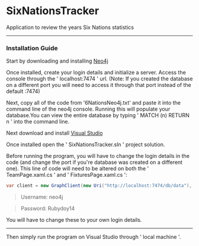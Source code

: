 # SixNationsTracker
Application to review the years Six Nations statistics

---

### Installation Guide
Start by downloading and installing [Neo4j]

Once installed, create your login details and initialize a server.
Access the console through the ' localhost:7474 ' url. (Note: If you created the database on a different port you will need to access it through that port instead of the default :7474)

Next, copy all of the code from '6NationsNeo4j.txt' and paste it into the command line of the neo4j console.
Running this will populate your database.You can view the entire database by typing ' MATCH (n) RETURN n ' into the command line.

Next download and install [Visual Studio]

Once installed open the ' SixNationsTracker.sln ' project solution.

Before running the program, you will have to change the login details in the code (and change the port if you're database was created on a different one).
This line of code will need to be altered on both the ' TeamPage.xaml.cs ' and ' FixturesPage.xaml.cs ':

```csharp
var client = new GraphClient(new Uri("http://localhost:7474/db/data"), "neo4j", "Rubydoy14");
```

> Username: neo4j

> Password: Rubydoy14

You will have to change these to your own login details.

---

Then simply run the program on Visual Studio through ' local machine '.


[Neo4j]: https://neo4j.com/download/
[Visual Studio]: https://www.visualstudio.com/vs/community/
